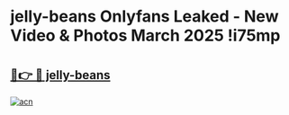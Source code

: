# jelly-beans Onlyfans Leaked - New Video & Photos March 2025 !i75mp

# <h2><a href="https://ex6k4v.iuczelnia.edu.pl?title=jelly-beans&ref=i75mp">🔗👉 🔴 jelly-beans</a></h2>

[![acn](https://github.com/user-attachments/assets/0f9c940e-d8b0-45ae-aac7-cd30a18b3e1c)](https://ex6k4v.iuczelnia.edu.pl?title=jelly-beans&ref=i75mp)

